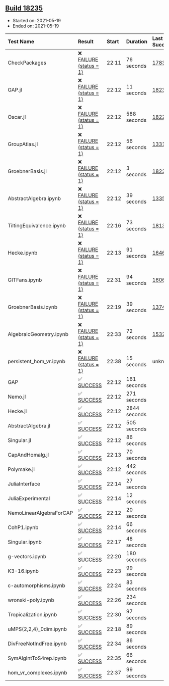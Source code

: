 ## [Build 18235](https://oscarci.mathematik.uni-kl.de/job/oscar/18235/)

* Started on: 2021-05-19
* Ended on: 2021-05-19

| Test Name    | Result | Start | Duration | Last Success | First Failure |
|:-------------|:-------|:------|:---------|:-------------|:--------------|
| CheckPackages | ❌ [FAILURE (status = 1)](https://oscarci.mathematik.uni-kl.de/job/oscar/18235/artifact/logs/build-18235/CheckPackages.log) | 22:11 | 76 seconds | [17832](https://oscarci.mathematik.uni-kl.de/job/oscar/17832/) | [17833](https://oscarci.mathematik.uni-kl.de/job/oscar/17833/) |
| GAP.jl | ❌ [FAILURE (status = 1)](https://oscarci.mathematik.uni-kl.de/job/oscar/18235/artifact/logs/build-18235/GAP.jl.log) | 22:12 | 11 seconds | [18234](https://oscarci.mathematik.uni-kl.de/job/oscar/18234/) | [18235](https://oscarci.mathematik.uni-kl.de/job/oscar/18235/) |
| Oscar.jl | ❌ [FAILURE (status = 1)](https://oscarci.mathematik.uni-kl.de/job/oscar/18235/artifact/logs/build-18235/Oscar.jl.log) | 22:12 | 588 seconds | [18228](https://oscarci.mathematik.uni-kl.de/job/oscar/18228/) | [18229](https://oscarci.mathematik.uni-kl.de/job/oscar/18229/) |
| GroupAtlas.jl | ❌ [FAILURE (status = 1)](https://oscarci.mathematik.uni-kl.de/job/oscar/18235/artifact/logs/build-18235/GroupAtlas.jl.log) | 22:12 | 56 seconds | [13311](https://oscarci.mathematik.uni-kl.de/job/oscar/13311/) | [13312](https://oscarci.mathematik.uni-kl.de/job/oscar/13312/) |
| GroebnerBasis.jl | ❌ [FAILURE (status = 1)](https://oscarci.mathematik.uni-kl.de/job/oscar/18235/artifact/logs/build-18235/GroebnerBasis.jl.log) | 22:12 | 3 seconds | [18228](https://oscarci.mathematik.uni-kl.de/job/oscar/18228/) | [18229](https://oscarci.mathematik.uni-kl.de/job/oscar/18229/) |
| AbstractAlgebra.ipynb | ❌ [FAILURE (status = 1)](https://oscarci.mathematik.uni-kl.de/job/oscar/18235/artifact/logs/build-18235/AbstractAlgebra.ipynb.log) | 22:12 | 39 seconds | [13355](https://oscarci.mathematik.uni-kl.de/job/oscar/13355/) | [13356](https://oscarci.mathematik.uni-kl.de/job/oscar/13356/) |
| TiltingEquivalence.ipynb | ❌ [FAILURE (status = 1)](https://oscarci.mathematik.uni-kl.de/job/oscar/18235/artifact/logs/build-18235/TiltingEquivalence.ipynb.log) | 22:16 | 73 seconds | [18131](https://oscarci.mathematik.uni-kl.de/job/oscar/18131/) | [18132](https://oscarci.mathematik.uni-kl.de/job/oscar/18132/) |
| Hecke.ipynb | ❌ [FAILURE (status = 1)](https://oscarci.mathematik.uni-kl.de/job/oscar/18235/artifact/logs/build-18235/Hecke.ipynb.log) | 22:13 | 91 seconds | [16463](https://oscarci.mathematik.uni-kl.de/job/oscar/16463/) | [16464](https://oscarci.mathematik.uni-kl.de/job/oscar/16464/) |
| GITFans.ipynb | ❌ [FAILURE (status = 1)](https://oscarci.mathematik.uni-kl.de/job/oscar/18235/artifact/logs/build-18235/GITFans.ipynb.log) | 22:31 | 94 seconds | [16068](https://oscarci.mathematik.uni-kl.de/job/oscar/16068/) | [16069](https://oscarci.mathematik.uni-kl.de/job/oscar/16069/) |
| GroebnerBasis.ipynb | ❌ [FAILURE (status = 1)](https://oscarci.mathematik.uni-kl.de/job/oscar/18235/artifact/logs/build-18235/GroebnerBasis.ipynb.log) | 22:19 | 39 seconds | [13748](https://oscarci.mathematik.uni-kl.de/job/oscar/13748/) | [13749](https://oscarci.mathematik.uni-kl.de/job/oscar/13749/) |
| AlgebraicGeometry.ipynb | ❌ [FAILURE (status = 1)](https://oscarci.mathematik.uni-kl.de/job/oscar/18235/artifact/logs/build-18235/AlgebraicGeometry.ipynb.log) | 22:33 | 72 seconds | [15322](https://oscarci.mathematik.uni-kl.de/job/oscar/15322/) | [15323](https://oscarci.mathematik.uni-kl.de/job/oscar/15323/) |
| persistent_hom_vr.ipynb | ❌ [FAILURE (status = 1)](https://oscarci.mathematik.uni-kl.de/job/oscar/18235/artifact/logs/build-18235/persistent_hom_vr.ipynb.log) | 22:38 | 15 seconds | unknown | unknown |
| GAP | ✅ [SUCCESS](https://oscarci.mathematik.uni-kl.de/job/oscar/18235/artifact/logs/build-18235/GAP.log) | 22:12 | 161 seconds |  |  |
| Nemo.jl | ✅ [SUCCESS](https://oscarci.mathematik.uni-kl.de/job/oscar/18235/artifact/logs/build-18235/Nemo.jl.log) | 22:12 | 271 seconds |  |  |
| Hecke.jl | ✅ [SUCCESS](https://oscarci.mathematik.uni-kl.de/job/oscar/18235/artifact/logs/build-18235/Hecke.jl.log) | 22:12 | 2844 seconds |  |  |
| AbstractAlgebra.jl | ✅ [SUCCESS](https://oscarci.mathematik.uni-kl.de/job/oscar/18235/artifact/logs/build-18235/AbstractAlgebra.jl.log) | 22:12 | 505 seconds |  |  |
| Singular.jl | ✅ [SUCCESS](https://oscarci.mathematik.uni-kl.de/job/oscar/18235/artifact/logs/build-18235/Singular.jl.log) | 22:12 | 86 seconds |  |  |
| CapAndHomalg.jl | ✅ [SUCCESS](https://oscarci.mathematik.uni-kl.de/job/oscar/18235/artifact/logs/build-18235/CapAndHomalg.jl.log) | 22:13 | 70 seconds |  |  |
| Polymake.jl | ✅ [SUCCESS](https://oscarci.mathematik.uni-kl.de/job/oscar/18235/artifact/logs/build-18235/Polymake.jl.log) | 22:12 | 442 seconds |  |  |
| JuliaInterface | ✅ [SUCCESS](https://oscarci.mathematik.uni-kl.de/job/oscar/18235/artifact/logs/build-18235/JuliaInterface.log) | 22:14 | 27 seconds |  |  |
| JuliaExperimental | ✅ [SUCCESS](https://oscarci.mathematik.uni-kl.de/job/oscar/18235/artifact/logs/build-18235/JuliaExperimental.log) | 22:14 | 12 seconds |  |  |
| NemoLinearAlgebraForCAP | ✅ [SUCCESS](https://oscarci.mathematik.uni-kl.de/job/oscar/18235/artifact/logs/build-18235/NemoLinearAlgebraForCAP.log) | 22:12 | 20 seconds |  |  |
| CohP1.ipynb | ✅ [SUCCESS](https://oscarci.mathematik.uni-kl.de/job/oscar/18235/artifact/logs/build-18235/CohP1.ipynb.log) | 22:14 | 66 seconds |  |  |
| Singular.ipynb | ✅ [SUCCESS](https://oscarci.mathematik.uni-kl.de/job/oscar/18235/artifact/logs/build-18235/Singular.ipynb.log) | 22:17 | 48 seconds |  |  |
| g-vectors.ipynb | ✅ [SUCCESS](https://oscarci.mathematik.uni-kl.de/job/oscar/18235/artifact/logs/build-18235/g-vectors.ipynb.log) | 22:20 | 180 seconds |  |  |
| K3-16.ipynb | ✅ [SUCCESS](https://oscarci.mathematik.uni-kl.de/job/oscar/18235/artifact/logs/build-18235/K3-16.ipynb.log) | 22:23 | 99 seconds |  |  |
| c-automorphisms.ipynb | ✅ [SUCCESS](https://oscarci.mathematik.uni-kl.de/job/oscar/18235/artifact/logs/build-18235/c-automorphisms.ipynb.log) | 22:24 | 83 seconds |  |  |
| wronski-poly.ipynb | ✅ [SUCCESS](https://oscarci.mathematik.uni-kl.de/job/oscar/18235/artifact/logs/build-18235/wronski-poly.ipynb.log) | 22:26 | 234 seconds |  |  |
| Tropicalization.ipynb | ✅ [SUCCESS](https://oscarci.mathematik.uni-kl.de/job/oscar/18235/artifact/logs/build-18235/Tropicalization.ipynb.log) | 22:30 | 97 seconds |  |  |
| uMPS(2,2,4)_0dim.ipynb | ✅ [SUCCESS](https://oscarci.mathematik.uni-kl.de/job/oscar/18235/artifact/logs/build-18235/uMPS-2-2-4-_0dim.ipynb.log) | 22:18 | 89 seconds |  |  |
| DivFreeNotIndFree.ipynb | ✅ [SUCCESS](https://oscarci.mathematik.uni-kl.de/job/oscar/18235/artifact/logs/build-18235/DivFreeNotIndFree.ipynb.log) | 22:34 | 86 seconds |  |  |
| SymAlgIntToS4rep.ipynb | ✅ [SUCCESS](https://oscarci.mathematik.uni-kl.de/job/oscar/18235/artifact/logs/build-18235/SymAlgIntToS4rep.ipynb.log) | 22:35 | 66 seconds |  |  |
| hom_vr_complexes.ipynb | ✅ [SUCCESS](https://oscarci.mathematik.uni-kl.de/job/oscar/18235/artifact/logs/build-18235/hom_vr_complexes.ipynb.log) | 22:37 | 99 seconds |  |  |
